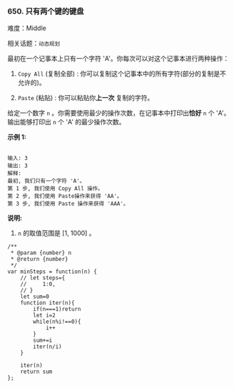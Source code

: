 ### 650. 只有两个键的键盘

难度：Middle

相关话题：`动态规划`

最初在一个记事本上只有一个字符 'A'。你每次可以对这个记事本进行两种操作：




1.  `Copy All`  (复制全部) : 你可以复制这个记事本中的所有字符(部分的复制是不允许的)。

2.  `Paste`  (粘贴) : 你可以粘贴你**上一次** 复制的字符。





给定一个数字 `n` 。你需要使用最少的操作次数，在记事本中打印出**恰好**  `n` 个 'A'。输出能够打印出 `n` 个 'A' 的最少操作次数。



**示例 1:** 



```

输入: 3
输出: 3
解释:
最初, 我们只有一个字符 'A'。
第 1 步, 我们使用 Copy All 操作。
第 2 步, 我们使用 Paste操作来获得 'AA'。
第 3 步, 我们使用 Paste 操作来获得 'AAA'。
```


**说明:** 




1.  `n` 的取值范围是 [1, 1000] 。




```
/**
 * @param {number} n
 * @return {number}
 */
var minSteps = function(n) {
    // let steps={
    //     1:0,
    // }
    let sum=0
    function iter(n){
        if(n===1)return
        let i=2
        while(n%i!==0){
            i++
        }
        sum+=i
        iter(n/i)
    }

    iter(n)
    return sum
};
```

